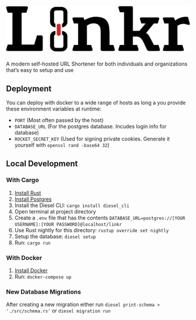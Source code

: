 # ![Linkr](static/logo.svg)

A modern self-hosted URL Shortener for both individuals and organizations that’s easy to setup and use

## Deployment

You can deploy with docker to a wide range of hosts as long a you provide these environment variables at runtime:

- `PORT` (Most often passed by the host)
- `DATABASE_URL` (For the postgres database. Incudes login info for database)
- `ROCKET_SECRET_KEY` (Used for signing private cookies. Generate it yourself with `openssl rand -base64 32`)

## Local Development

### With Cargo

1. [Install Rust](https://www.rust-lang.org/tools/install)
2. [Install Postgres](https://www.postgresql.org/download/)
3. Install the Diesel CLI: `cargo install diesel_cli`
4. Open terminal at project directory
5. Create a `.env` file that has the contents `DATABASE_URL=postgres://[YOUR USERNAME]:[YOUR PASSWORD]@localhost/linkr`
6. Use Rust nightly for this directory: `rustup override set nightly`
7. Setup the database: `diesel setup`
8. Run: `cargo run`

### With Docker

1. [Install Docker](https://docs.docker.com/get-docker/)
2. Run: `docker-compose up`

### New Database Migrations

After creating a new migration either run `diesel print-schema > './src/schema.rs'` or `diesel migration run`
